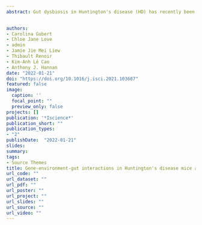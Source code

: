 ```yaml
---
abstract: Gut dysbiosis in Huntington's disease (HD) has recently been reported using microbiome profiling in R6/1 HD mice and replicated in clinical HD. In HD mice, environmental enrichment (EE) and exercise (EX) were shown to have therapeutic impacts on the brain and associated symptoms. We hypothesize that these housing interventions modulate the gut microbiome, configuring one of the mechanisms that mediate their therapeutic effects observed in HD. We exposed R6/1 mice to a protocol of either EE or EX, relative to standard-housed control conditions, before the onset of gut dysbiosis and motor deficits. We characterized gut structure and function, as well as gut microbiome profiling using 16S rRNA sequencing. Multivariate analysis identified specific orders, namely Bacteroidales, Lachnospirales and Oscillospirales, as the main bacterial signatures that discriminate between housing conditions. Our findings suggest a promising role for the gut microbiome in mediating the effects of EE and EX exposures, and possibly other environmental interventions, in HD mice.
  

authors:
- Carolina Gubert
- Chloe Jane Love
- admin
- Jamie Jie Mei Liew
- Thibault Renoir
- Kim-Anh Lê Cao
- Anthony J. Hannan
date: "2022-01-21"
doi: "https://doi.org/10.1016/j.isci.2021.103687"
featured: false
image:
  caption: ''
  focal_point: ""
  preview_only: false
projects: []
publication: '*Iscience*'
publication_short: ""
publication_types:
- "2"
publishDate:  "2022-01-21"
slides: 
summary: 
tags:
- Source Themes
title: Gene-environment-gut interactions in Huntington's disease mice are associated with environmental modulation of the gut microbiome
url_code: ""
url_dataset: ""
url_pdf: ""
url_poster: ""
url_project: ""
url_slides: ""
url_source: ""
url_video: ""
---
```



